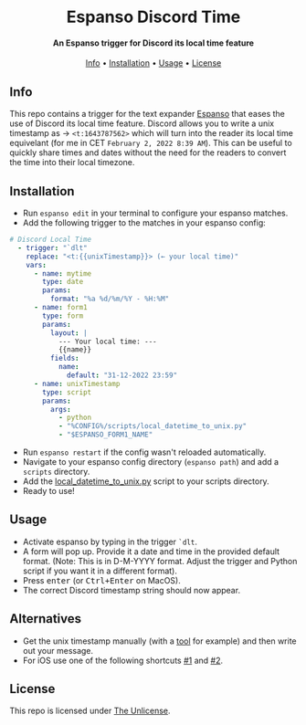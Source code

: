 <h1 align="center">
  <br>
  Espanso Discord Time
  <br>
</h1>
<h4 align="center">
  An Espanso trigger for Discord its local time feature
</h4>
<p align="center">
  <a href="#info">Info</a> •
  <a href="#installation">Installation</a> •
  <a href="#usage">Usage</a> •
  <a href="#license">License</a>
</p>

## Info
This repo contains a trigger for the text expander [Espanso](https://espanso.org/) that eases the use of Discord its local time feature. Discord allows you to write a unix timestamp as → `<t:1643787562>` which will turn into the reader its local time equivelant (for me in CET `February 2, 2022 8:39 AM`). This can be useful to quickly share times and dates without the need for the readers to convert the time into their local timezone.

## Installation
* Run `espanso edit` in your terminal to configure your espanso matches.
* Add the following trigger to the matches in your espanso config:
``` yaml
# Discord Local Time
  - trigger: "`dlt"
    replace: "<t:{{unixTimestamp}}> (← your local time)"
    vars:
      - name: mytime
        type: date
        params:
          format: "%a %d/%m/%Y - %H:%M"
      - name: form1
        type: form
        params:
          layout: |
            --- Your local time: ---
            {{name}}
          fields:
            name:
              default: "31-12-2022 23:59"
      - name: unixTimestamp
        type: script
        params:
          args:
            - python
            - "%CONFIG%/scripts/local_datetime_to_unix.py"
            - "$ESPANSO_FORM1_NAME"
```
* Run `espanso restart` if the config wasn't reloaded automatically.
* Navigate to your espanso config directory (`espanso path`) and add a `scripts` directory.
* Add the [local_datetime_to_unix.py](local_datetime_to_unix.py) script to your scripts directory.
* Ready to use!

## Usage
* Activate espanso by typing in the trigger `` `dlt ``.
* A form will pop up. Provide it a date and time in the provided default format.
(Note: This is in D-M-YYYY format. Adjust the trigger and Python script if you want it in a different format).
* Press <kbd>enter</kbd> (or <kbd>Ctrl+Enter</kbd> on MacOS).
* The correct Discord timestamp string should now appear.

## Alternatives
* Get the unix timestamp manually (with a [tool](https://www.unixtimestamp.com/) for example) and then write out your message.
* For iOS use one of the following shortcuts [#1](https://routinehub.co/shortcut/10154/) and [#2](https://www.peerreviewed.io/blog/2021/8/18/a-shortcut-for-generating-local-timestamps-in-discord).

## License
This repo is licensed under [The Unlicense](LICENSE).
